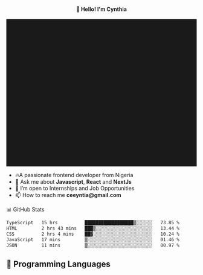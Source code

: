 <h4 align="center">👋 Hello! I'm Cynthia</h4>

<hr style="height:10%; margin-left:0; margin-right:0;" />

<div align="left">
  <ul>
  <li>🔥A passionate frontend developer from Nigeria</li>
  <li>💬 Ask me about <strong>Javascript</strong>, <strong>React</strong> and <strong> NextJs</strong></li>
  <li>👯 I’m open to Internships and Job Opportunities</li>
  <li>📫 How to reach me <strong>ceeyntia@gmail.com</strong></li>
</ul>
</div
  
## 📊 GitHub Stats

<!--START_SECTION:waka-->

```txt
TypeScript   15 hrs          ██████████████████▒░░░░░░   73.85 %
HTML         2 hrs 43 mins   ███▒░░░░░░░░░░░░░░░░░░░░░   13.44 %
CSS          2 hrs 4 mins    ██▓░░░░░░░░░░░░░░░░░░░░░░   10.24 %
JavaScript   17 mins         ▒░░░░░░░░░░░░░░░░░░░░░░░░   01.46 %
JSON         11 mins         ▒░░░░░░░░░░░░░░░░░░░░░░░░   00.97 %
```

<!--END_SECTION:waka-->

## 💬 Programming Languages

<!--START_SECTION:languages-->
<!--END_SECTION:languages-->
